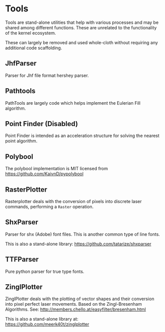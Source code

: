 # Tools

Tools are stand-alone utilities that help with various processes and may be shared among different functions. These are
unrelated to the functionality of the kernel ecosystem.

These can largely be removed and used whole-cloth without requiring any additional code scaffolding.

## JhfParser

Parser for Jhf file format hershey parser.

## Pathtools

PathTools are largely code which helps implement the Eulerian Fill algorithm.

## Point Finder (Disabled)

Point Finder is intended as an acceleration structure for solving the nearest point algorithm.

## Polybool

The polybool implementation is MIT licensed from https://github.com/KaivnD/pypolybool

## RasterPlotter

Rasterplotter deals with the conversion of pixels into discrete laser commands, performing a `Raster` operation.

## ShxParser

Parser for shx (Adobe) font files. This is another common type of line fonts.

This is also a stand-alone library: https://github.com/tatarize/shxparser

## TTFParser

Pure python parser for true type fonts.

## ZinglPlotter

ZinglPlotter deals with the plotting of vector shapes and their conversion into pixel perfect laser movements. Based on
the Zingl-Bresenham Algorithms.
See: http://members.chello.at/easyfilter/bresenham.html

This is also a stand-alone library at: https://github.com/meerk40t/zinglplotter
